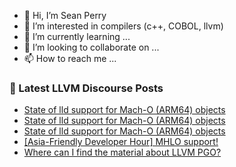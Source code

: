 - 👋 Hi, I’m Sean Perry
- 👀 I’m interested in compilers (c++, COBOL, llvm)
- 🌱 I’m currently learning ...
- 💞️ I’m looking to collaborate on ...
- 📫 How to reach me ...

<!---
s66perry/s66perry is a ✨ special ✨ repository because its `README.md` (this file) appears on your GitHub profile.
You can click the Preview link to take a look at your changes.
--->
### 📕 Latest LLVM Discourse Posts

<!-- DISCOURSE-LLVM:START -->
- [State of lld support for Mach-O &lpar;ARM64&rpar; objects](https://discourse.llvm.org/t/state-of-lld-support-for-mach-o-arm64-objects/63883#post_3)
- [State of lld support for Mach-O &lpar;ARM64&rpar; objects](https://discourse.llvm.org/t/state-of-lld-support-for-mach-o-arm64-objects/63883#post_2)
- [State of lld support for Mach-O &lpar;ARM64&rpar; objects](https://discourse.llvm.org/t/state-of-lld-support-for-mach-o-arm64-objects/63883#post_1)
- [[Asia-Friendly Developer Hour] MHLO support!](https://discourse.llvm.org/t/asia-friendly-developer-hour-mhlo-support/63625#post_4)
- [Where can I find the material about LLVM PGO?](https://discourse.llvm.org/t/where-can-i-find-the-material-about-llvm-pgo/63836#post_5)
<!-- DISCOURSE-LLVM:END -->
